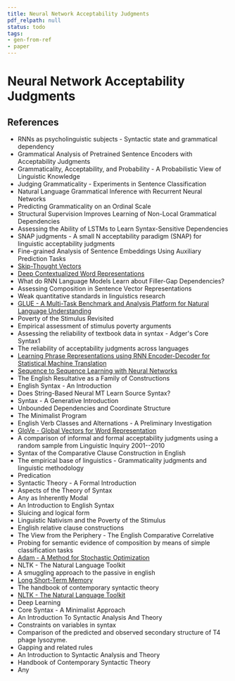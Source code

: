 ```yaml
---
title: Neural Network Acceptability Judgments
pdf_relpath: null
status: todo
tags:
- gen-from-ref
- paper
---
```


# Neural Network Acceptability Judgments

## References

- RNNs as psycholinguistic subjects - Syntactic state and grammatical dependency
- Grammatical Analysis of Pretrained Sentence Encoders with Acceptability Judgments
- Grammaticality, Acceptability, and Probability - A Probabilistic View of Linguistic Knowledge
- Judging Grammaticality - Experiments in Sentence Classification
- Natural Language Grammatical Inference with Recurrent Neural Networks
- Predicting Grammaticality on an Ordinal Scale
- Structural Supervision Improves Learning of Non-Local Grammatical Dependencies
- Assessing the Ability of LSTMs to Learn Syntax-Sensitive Dependencies
- SNAP judgments - A small N acceptability paradigm (SNAP) for linguistic acceptability judgments
- Fine-grained Analysis of Sentence Embeddings Using Auxiliary Prediction Tasks
- [Skip-Thought Vectors](./skip-thought-vectors.md)
- [Deep Contextualized Word Representations](./deep-contextualized-word-representations.md)
- What do RNN Language Models Learn about Filler-Gap Dependencies?
- Assessing Composition in Sentence Vector Representations
- Weak quantitative standards in linguistics research
- [GLUE - A Multi-Task Benchmark and Analysis Platform for Natural Language Understanding](./glue-a-multi-task-benchmark-and-analysis-platform-for-natural-language-understanding.md)
- Poverty of the Stimulus Revisited
- Empirical assessment of stimulus poverty arguments
- Assessing the reliability of textbook data in syntax - Adger's Core Syntax1
- The reliability of acceptability judgments across languages
- [Learning Phrase Representations using RNN Encoder-Decoder for Statistical Machine Translation](./learning-phrase-representations-using-rnn-encoder-decoder-for-statistical-machine-translation.md)
- [Sequence to Sequence Learning with Neural Networks](./sequence-to-sequence-learning-with-neural-networks.md)
- The English Resultative as a Family of Constructions
- English Syntax - An Introduction
- Does String-Based Neural MT Learn Source Syntax?
- Syntax - A Generative Introduction
- Unbounded Dependencies and Coordinate Structure
- The Minimalist Program
- English Verb Classes and Alternations - A Preliminary Investigation
- [GloVe - Global Vectors for Word Representation](./glove-global-vectors-for-word-representation.md)
- A comparison of informal and formal acceptability judgments using a random sample from Linguistic Inquiry 2001--2010
- Syntax of the Comparative Clause Construction in English
- The empirical base of linguistics - Grammaticality judgments and linguistic methodology
- Predication
- Syntactic Theory - A Formal Introduction
- Aspects of the Theory of Syntax
- Any as Inherently Modal
- An Introduction to English Syntax
- Sluicing and logical form
- Linguistic Nativism and the Poverty of the Stimulus
- English relative clause constructions
- The View from the Periphery - The English Comparative Correlative
- Probing for semantic evidence of composition by means of simple classification tasks
- [Adam - A Method for Stochastic Optimization](./adam-a-method-for-stochastic-optimization.md)
- NLTK - The Natural Language Toolkit
- A smuggling approach to the passive in english
- [Long Short-Term Memory](./long-short-term-memory.md)
- The handbook of contemporary syntactic theory
- [NLTK - The Natural Language Toolkit](./nltk-the-natural-language-toolkit.md)
- Deep Learning
- Core Syntax - A Minimalist Approach
- An Introduction To Syntactic Analysis And Theory
- Constraints on variables in syntax
- Comparison of the predicted and observed secondary structure of T4 phage lysozyme.
- Gapping and related rules
- An Introduction to Syntactic Analysis and Theory
- Handbook of Contemporary Syntactic Theory
- Any
